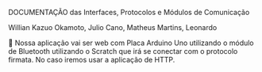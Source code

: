 
DOCUMENTAÇÃO das Interfaces, Protocolos e Módulos de Comunicação

Willian Kazuo Okamoto, Julio Cano, Matheus Martins, Leonardo


 Nossa aplicação vai ser web com Placa Arduino Uno
utilizando o módulo de Bluetooth utilizando o Scratch
que irá se conectar com o protocolo firmata. No caso
iremos usar a aplicação de HTTP.
